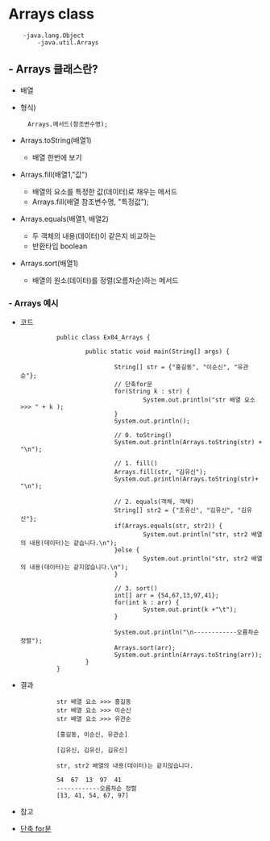 # Arrays class

        -java.lang.Object
	        -java.util.Arrays 

## - Arrays 클래스란?
- 배열
- 형식) 

        Arrays.메서드(참조변수명);

- Arrays.toString(배열1) 
  - 배열 한번에 보기

- Arrays.fill(배열1,"값") 
  - 배열의 요소를 특정한 값(데이터)로 채우는 메서드
  - Arrays.fill(배열 참조변수명, "특정값");

- Arrays.equals(배열1, 배열2) 
  - 두 객체의 내용(데이터)이 같은지 비교하는 
  - 반환타입 boolean

- Arrays.sort(배열1) 
  - 배열의 원소(데이터)를 정렬(오름차순)하는 메서드   

### - Arrays 예시
- 코드

                public class Ex04_Arrays {

                        public static void main(String[] args) {

                                String[] str = {"홍길동", "이순신", "유관순"};
                                // 단축for문
                                for(String k : str) {
                                        System.out.println("str 배열 요소 >>> " + k );
                                }
                                System.out.println();
                                
                                // 0. toString() 
                                System.out.println(Arrays.toString(str) + "\n");
                                
                                // 1. fill() 
                                Arrays.fill(str, "김유신");
                                System.out.println(Arrays.toString(str)+ "\n");
                                
                                // 2. equals(객체, 객체) 
                                String[] str2 = {"조유신", "김유신", "김유신"};
                                if(Arrays.equals(str, str2)) {
                                        System.out.println("str, str2 배열의 내용(데이터)는 같습니다.\n");
                                }else {
                                        System.out.println("str, str2 배열의 내용(데이터)는 같지않습니다.\n");
                                }
                                
                                // 3. sort() 
                                int[] arr = {54,67,13,97,41};
                                for(int k : arr) {
                                        System.out.print(k +"\t");
                                }
                                
                                System.out.println("\n------------오름차순 정렬");
                                Arrays.sort(arr);
                                System.out.println(Arrays.toString(arr));	
                        }
                }

- 결과

                str 배열 요소 >>> 홍길동
                str 배열 요소 >>> 이순신
                str 배열 요소 >>> 유관순

                [홍길동, 이순신, 유관순]

                [김유신, 김유신, 김유신]

                str, str2 배열의 내용(데이터)는 같지않습니다.

                54	67	13	97	41	
                ------------오름차순 정렬
                [13, 41, 54, 67, 97]

- 참고

- [단축 for문](https://github.com/hyeah0/SmartWeb_Contents_WebApplication_developer_class/blob/main/1_Java/day4~5_%EB%B0%B0%EC%97%B4(Array).md)